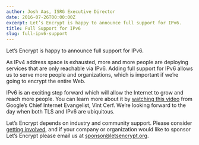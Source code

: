 ```yaml
---
author: Josh Aas, ISRG Executive Director
date: 2016-07-26T00:00:00Z
excerpt: Let’s Encrypt is happy to announce full support for IPv6.
title: Full Support for IPv6
slug: full-ipv6-support
---
```


Let’s Encrypt is happy to announce full support for IPv6.

As IPv4 address space is exhausted, more and more people are deploying services that are only reachable via IPv6. Adding full support for IPv6 allows us to serve more people and organizations, which is important if we’re going to encrypt the entire Web.

IPv6 is an exciting step forward which will allow the Internet to grow and reach more people. You can learn more about it by [watching this video](https://youtu.be/-Uwjt32NvVA) from Google’s Chief Internet Evangelist, Vint Cerf. We’re looking forward to the day when both TLS and IPv6 are ubiquitous.

Let’s Encrypt depends on industry and community support. Please consider [getting involved](https://letsencrypt.org/getinvolved/), and if your company or organization would like to sponsor Let’s Encrypt please email us at <sponsor@letsencrypt.org>.